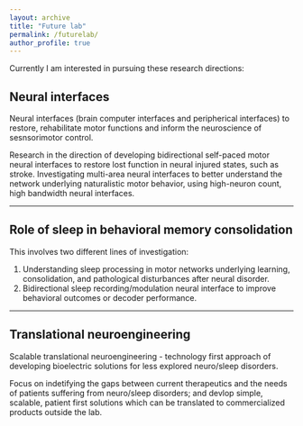 ```yaml
---
layout: archive
title: "Future lab"
permalink: /futurelab/
author_profile: true
---
```

Currently I am interested in pursuing these research directions:

## Neural interfaces
Neural interfaces (brain computer interfaces and peripherical interfaces) to restore, rehabilitate motor functions and inform the neuroscience of sesnsorimotor control.

Research in the direction of developing bidirectional self-paced motor neural interfaces to restore lost function in neural injured states, such as stroke. 
Investigating multi-area neural interfaces to better understand the network underlying naturalistic motor behavior, using high-neuron count, high bandwidth neural interfaces.

---
## Role of sleep in behavioral memory consolidation
This involves two different lines of investigation:
1. Understanding sleep processing in motor networks underlying learning, consolidation, and pathological disturbances after neural disorder.
2. Bidirectional sleep recording/modulation neural interface to improve behavioral outcomes or decoder performance. 


---
## Translational neuroengineering 
Scalable translational neuroengineering - technology first approach of developing bioelectric solutions for less explored neuro/sleep disorders. 

Focus on indetifying the gaps between current therapeutics and the needs of patients suffering from neuro/sleep disorders; and devlop simple, scalable, patient first solutions which can be translated to commercialized products outside the lab. 

